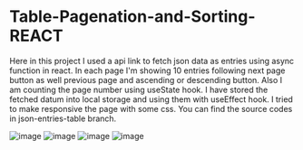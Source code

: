 # Table-Pagenation-and-Sorting-REACT

Here in this project I used a api link to fetch json data as entries using async function in react. 
In each page I'm showing 10 entries following next page button as well previous page and ascending or descending button.
Also I am counting the page number using useState hook.
I have stored the fetched datum into local storage and using them with useEffect hook.
I tried to make responsive the page with some css.
You can find the source codes in json-entries-table branch.

![image](https://user-images.githubusercontent.com/50805240/224564547-650a62e5-400c-43eb-b2d0-8e91a41d61bc.png)
![image](https://user-images.githubusercontent.com/50805240/224564565-840c3c3a-c3cf-4df6-bbf4-508b2be43047.png)
![image](https://user-images.githubusercontent.com/50805240/224564589-94d9e146-659d-41cb-a2ad-9ecea5762b01.png)
![image](https://user-images.githubusercontent.com/50805240/224564602-21de9f86-a294-4c0b-8517-f69b548a9469.png)
